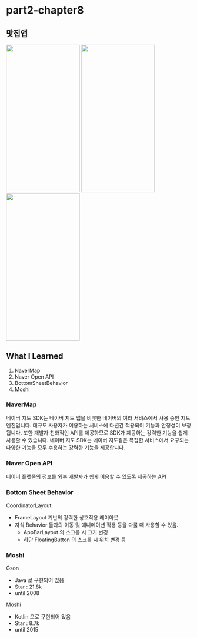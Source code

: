 # part2-chapter8

## 맛집앱

<img src="https://github.com/soommmin/part2-chapter8/assets/150005268/0f505e87-7603-45c8-98ef-385592a23f6d" width="200" height="400"/>
<img src="https://github.com/soommmin/part2-chapter8/assets/150005268/10bd3e6e-7bdb-4bfe-b904-badebdf42ad4" width="200" height="400"/>
<img src="https://github.com/soommmin/part2-chapter8/assets/150005268/ee30eed0-2b92-4717-a412-76602c66ad37" width="200" height="400"/>

## What I Learned
1. NaverMap
2. Naver Open API
3. BottomSheetBehavior
4. Moshi


### NaverMap
네이버 지도 SDK는 네이버 지도 앱을 비롯한 네이버의 여러 서비스에서 사용 중인 지도 엔진입니다. 
대규모 사용자가 이용하는 서비스에 다년간 적용되어 기능과 안정성이 보장됩니다. 또한 개발자 친화적인 API를 제공하므로 SDK가 제공하는 강력한 기능을 쉽게 사용할 수 있습니다.
네이버 지도 SDK는 네이버 지도같은 복잡한 서비스에서 요구되는 다양한 기능을 모두 수용하는 강력한 기능을 제공합니다.

### Naver Open API
네이버 플랫폼의 정보를 외부 개발자가 쉽게 이용할 수 있도록 제공하는 API

### Bottom Sheet Behavior
CoordinatorLayout

- FrameLayout 기반의 강력한 상호작용 레이아웃
- 자식 Behavior 들과의 이동 및 애니메이션 작용 등을 다룰 때 사용할 수 있음.
    - AppBarLayout 의 스크롤 시 크기 변경
    - 하단 FloatingButton 의 스크롤 시 위치 변경 등

### Moshi
Gson 

- Java 로 구현되어 있음
- Star : 21.8k
- until 2008

Moshi 

- Kotlin 으로 구현되어 있음
- Star : 8.7k
- until 2015
